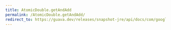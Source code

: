 ```yaml
---
title: AtomicDouble.getAndAdd
permalink: /AtomicDouble.getAndAdd/
redirect_to: https://guava.dev/releases/snapshot-jre/api/docs/com/google/common/util/concurrent/AtomicDouble.html#getAndAdd-double-
---
```


